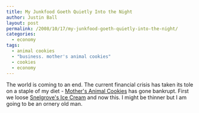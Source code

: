 ```yaml
---
title: My Junkfood Goeth Quietly Into the Night
author: Justin Ball
layout: post
permalink: /2008/10/17/my-junkfood-goeth-quietly-into-the-night/
categories:
  - economy
tags:
  - animal cookies
  - "business. mother's animal cookies"
  - cookies
  - economy
---
```

The world is coming to an end. The current financial crisis has taken its tole on a staple of my diet - [Mother's Animal Cookies][1] has gone bankrupt. First we loose [Snelgrove's Ice Cream][2] and now this. I might be thinner but I am going to be an ornery old man.

 [1]: http://www.sfgate.com/cgi-bin/article.cgi?f=/c/a/2008/10/09/BU6413DQQO.DTL
 [2]: http://www.justinball.com/2008/02/24/snelgrove-dies-away/